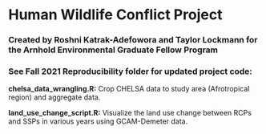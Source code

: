 # Human Wildlife Conflict Project
### Created by Roshni Katrak-Adefowora and Taylor Lockmann for the Arnhold Environmental Graduate Fellow Program


### **See  Fall 2021 Reproducibility folder for updated project code:**

**chelsa_data_wrangling.R:** Crop CHELSA data to study area (Afrotropical region) and aggregate data.

**land_use_change_script.R:** Visualize the land use change between RCPs and SSPs in various years using GCAM-Demeter data.
